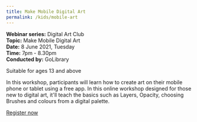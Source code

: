 ```yaml
---
title: Make Mobile Digital Art
permalink: /kids/mobile-art
---
```

**Webinar series:** Digital Art Club </br>
**Topic:** Make Mobile Digital Art</br> 
**Date:** 8 June 2021, Tuesday</br>
**Time:** 7pm - 8.30pm </br>
**Conducted by:** GoLibrary

Suitable for ages 13 and above

In this workshop, participants will learn how to create art on their mobile phone or tablet using a free app. In this online workshop designed for those new to digital art, it'll teach the basics such as Layers, Opacity, choosing Brushes and colours from a digital palette. 

[Register now](https://www.eventbrite.sg/e/make-mobile-digital-art-digital-art-club-registration-148555077235?aff=ebdsoporgprofile)